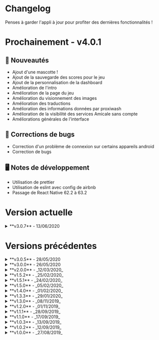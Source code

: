 # Changelog

Penses à garder l'appli à jour pour profiter des dernières fonctionnalités !

# Prochainement - **v4.0.1**
## 🎉 Nouveautés
- Ajout d'une mascotte !
- Ajout de la sauvegarde des scores pour le jeu
- Ajout de la personnalisation de la dashboard
- Amélioration de l'intro
- Amélioration de la page du jeu
- Amélioration du visionnement des images
- Amélioration des traductions
- Amélioration des informations données par proxiwash
- Amélioration de la visibilité des services Amicale sans compte
- Améliorations générales de l'interface

## 🐛 Corrections de bugs
- Correction d'un problème de connexion sur certains appareils android
- Correction de bugs

## 🖥️ Notes de développement
- Utilisation de prettier
- Utilisation de eslint avec config de airbnb
- Passage de React Native 62.2 à 63.2

# Version actuelle

<details><summary>**v3.0.7** - 13/06/2020</summary>

## 🎉 Nouveautés
- Mise à jour des écrans d'intro pour mieux refléter l'appli actuelle
- Déplacement du bouton *À propos* dans les paramètres
- Mode sombre par défaut parce que voilà

## 🐛 Corrections de bugs
- Correction de crash au démarrage sur certains appareils
- Correction de l'affichage de certains sites web

## 🖥️ Notes de développement
- Force soloader 0.8.2

</details>


# Versions précédentes

<details><summary>**v3.0.5** - 28/05/2020</summary>

## 🎉 Nouveautés
- Importante amélioration de la vitesse de démarrage et des performances
- Nouvelle réduction importante de la taille de l'application à télécharger et une fois installée

## 🖥️ Notes de développement
- Passage de React Native 61.5 à 62.2
- Utilisation du moteur JS Hermes et proguard

</details>


<details><summary>**v3.0.0** - 26/05/2020</summary>

## 🎉 Nouveautés
- Nouvelle barre de navigation !
- Nouveau planex tout beau tout neuf !
- Suppression du menu déroulant gauche
- Création d'une nouvelle catégorie dans la barre de navigation pour regrouper tous les services
- Ajout d'animations un peu partout parce que c'est joli et j'ai compris comment faire :D
- Ajout de la connexion au compte Amicale
- Ajout de la liste des clubs, des élections et du profil utilisateur à travers son compte Amicale
- Amélioration de la vitesse de démarrage et des performances
- Réduction importante de la taille de l'application à télécharger et une fois installée

## 🖥️ Notes de développement
- Migration de Expo Managed Workflow à React Native Bare Workflow     

</details>


<details><summary>**v2.0.0** - _12/03/2020_</summary>

## 🎉 Nouveautés
- Nouvelle interface !
- Amélioration des performances
- Amélioration de la vitesse de démarrage

## 🖥️ Notes de développement
- Utilisation de react-native-paper à la place de native base

</details>


<details><summary>**v1.5.2** - _25/02/2020_</summary>

## 🐛 Corrections de bugs
- Correction d'un problème d'affichage des détail du Proximo

</details>


<details><summary>**v1.5.1** - _24/02/2020_</summary>

## 🎉 Nouveautés
- Amélioration des performances
- Utilisation d'un tri des catégories du Proximo plus cohérent

</details>


<details><summary>**v1.5.0** - _05/02/2020_</summary>

## 🎉 Nouveautés
- Amélioration des performances de l'application
- Amélioration du menu gauche
- Ajout d'animations au changement d'écran
- Affichage de l'événement de l'accueil directement au clic, au lieu de juste amener sur la liste

## 🖥️ Notes de développement
- Passage de React Navigation 3 à 4
- Mise à jour d'autres librairies

</details>


<details><summary>**v1.4.0** - _01/02/2020_</summary>

## 🎉 Nouveautés
- Ajout d'un accès rapide à BlueMind et l'ENT
- Amélioration de l'apparence du menu gauche
- Amélioration de l'affichage de Planex

## 🐛 Corrections de bugs
- Correction d'un crash lors du rafraichissement de planex
- Correction de bugs divers

</details>


<details><summary>**v1.3.3** - _29/01/2020_</summary>

## 🎉 Nouveautés
- Ajout d'une barre de recherche dans Proximo
- Amélioration de l'interface Proximo
- Ajout d'un accès rapide au site des Élus Étudiants
- Amélioration du mode plein écran de Planex

## 🐛 Corrections de bugs
- Correction d'un problème de Planex mettant des cours sans couleur de fond

## 🖥️ Notes de développement
- Yohan SIMARD rejoint le projet
- Passage de Expo SDK 33 à SDK 36
- Passage de React Native 59 à 61
- Mise à jour d'autres librairies

</details>


<details><summary>**v1.3.0** - _08/11/2019_</summary>

## 🎉 Nouveautés
- Ajout du support du mode paysage dans l'écran Planex pour une vue de la semaine entière
- Ajout d'une page pour visualiser les salles en libre accès et réserver une Bib'Box
- Ajout de Tutor'INSA sur la dashboard pour un accès rapide
- Ouverture des sites web dans l'appli a la place d'utiliser le navigateur externe

## 🐛 Corrections de bugs
- Correction de quelques bugs

</details>


<details><summary>**v1.2.0** - _01/11/2019_</summary>

## 🎉 Nouveautés
- Ajout d'une dashboard sur la page d'accueil pour un accès rapide aux informations les plus importantes.

## 🐛 Corrections de bugs
- - Corrections de bugs

</details>


<details><summary>**v1.1.1** - _28/09/2019_</summary>

## 🎉 Nouveautés
- Amélioration de la page Menu du RU
- Suppression de l'affichage des articles en rupture de stock dans la page Proximo
- Ajout de fonctionnalités de debug

</details>


<details><summary>**v1.1.0** - _17/09/2019_</summary> 

## 🎉 Nouveautés
- Améliorations diverses de l'interface
- Ajout de l'écran planning des événements

</details>


<details><summary>**v1.0.3** - _13/09/2019_</summary>

## 🎉 Nouveautés
- Ajout de la possibilité de choisir un écran de démarrage

## 🐛 Corrections de bugs
- Correction d'un crash sur l'écran du Proximo si l'utilisateur refuse les notifications

</details>


<details><summary>**v1.0.2** - _12/09/2019_</summary>

## 🎉 Nouveautés
- Amélioration de l'interface du Proximo
- Ajout de la possibilité de cliquer sur un  article du Proximo pour afficher plus de détails

</details>

<details><summary>**v1.0.0** - _27/08/2019_</summary>

- Première version officielle créée par Arnaud VERGNET

</details>
